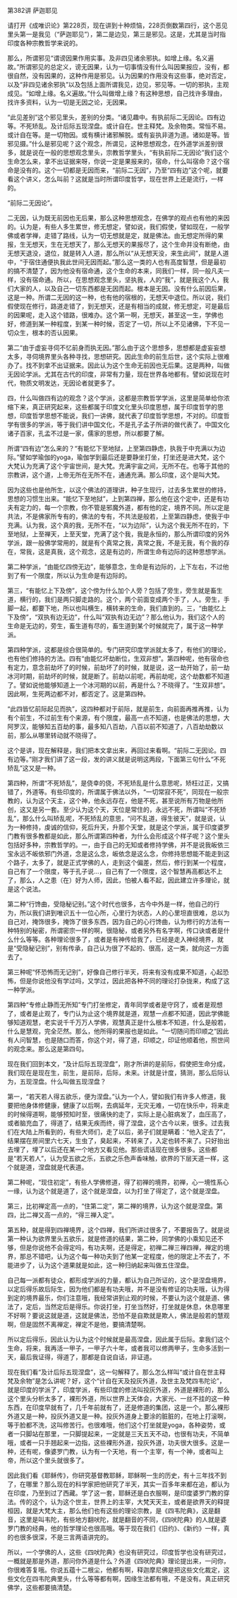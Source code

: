 第382讲 萨迦耶见

请打开《成唯识论》第228页，现在讲到十种烦恼，228页倒数第四行，这个恶见里头第一是我见（“萨迦耶见”），第二是边见，第三是邪见。这是，尤其是当时指印度各种宗教哲学来说的。

那么，所谓邪见“谓谤因果作用实事。及非四见诸余邪执。如增上缘。名义遍故。”所谓邪见的总定义，谤无因果，认为一切事情没有什么叫因果报应，没有，都很自然，没有因果的，这种作用是邪见。认为因果的作用没有这些事，绝对否定，以及“非四见诸余邪执”以及包括上面所谓我见，边见，邪见等。一切的邪执，主观成见。“如增上缘。名义遍故。”什么叫做增上缘？有这种思想，自己找许多理由，找许多资料，认为一切是无因之论，无因果。

“此见差别”这个邪见里头，差别的分类。“诸见趣中。有执前际二无因论。四有边等。不死矫乱。及计后际五现涅盘。或计自在。世主释梵。及余物类。常恒不易。或计自在等。是一切物因。或有横计诸邪解脱。或有妄执非道为道。诸如是等。皆邪见摄。”什么是邪见呢？这个观念，所谓见，这种思想观念，在外道学派差别很多，就是说在一般的思想观念里头，宗教哲学里头，“有执前际二无因论”我们这个生命怎么来，拿不出证据来呀，你说一定是果报来的，宿命，什么叫宿命？这个宿命是没有的。这个一切都是无因而来，“前际二无因”，乃至“四有边”这个呢，就要看这个讲义，怎么叫前？这就是当时所谓印度哲学，现在世界上还是流行，一样的。

“前际二无因论”。

二无因，认为既无前因也无后果，那么这种思想观念，在佛学的观点也有他的来因的。认为是，有些人多生累世，修无想定，譬如说，我们假使，譬如现在，一般学佛或者学禅，走错了路线，认为一切无想就是定，就是佛法。由无想定所得的果报，生无想天，生在无想天了，那么无想天的果报尽了，这个生命并没有断绝，由无想天退没，退位，就是转入人道，那么所以“从无想天没，来生此间”，就是人道中，“于宿住通便执我此世间无因而起。”那么这一类的人也有高度智慧，但是最初的搞不清楚了，因为他没有宿命通，这个生命的本来，同我们一样，同一般凡夫一样，没有宿命通。所以，在思想观念里头，坚执我，人的“我”，就是我这个人，我们大家的人，以及自己一切东西都是无因而起。根本是无因。没有什么前因后果，这是一种。所谓二无因的这一种，也有他的宿根的，无想天中退位。所以说，我们假使现在修行，路道走错了，到无想天，还是有相当的成就，修无想定，可是最后的因果呢，走入这个错路，很难办。这个第一啊，无想天，甚至这一生，学佛也好，修道到某一种程度，到某一种时候，否定了一切，所以上不见诸佛，下不见一切众生，根本的否认因果。

第二“由于虚妄寻伺不忆前身而执无因。”那么由于这个思想多，思想都是虚妄妄想太多，寻伺境界里头各种寻找，思想研究。因此生命的前生后世，这个实际上很难办了。找不到拿不出证据来。因此认为这个生命无前因也无后果。这是两种，叫做无因论学派。尤其在古代的印度，非常有力量，现在世界各地都有。譬如说现在时代，物质文明发达，无因论者就更多了。

四，什么叫做四有边的观念？这个学派，这都是宗教哲学学派，这里是简单给你浓缩下来，真正研究起来，这些都属于印度文化里头印度思想，属于印度哲学的思想，印度哲学思想不能说，我们一讲佛，就代表了印度哲学思想，不对的。印度哲学有很多的学派，等于我们讲中国文化，不是孔子孟子所讲的做代表了。中国文化诸子百家，孔孟不过是一家，儒家的思想，所以都要了解。

所谓“四有边”怎么来的？“有能忆下至地狱，上至第四静虑，执我于中充满以为边际。”譬如学瑜伽的yoga，瑜伽学到最后还是要静坐打坐，打坐还是进大梵，这个大梵认为充满了这个宇宙世间，是大梵。充满宇宙之间，无所不在。也等于其他的宗教讲，这个道，上帝无所在无所不在，通通充满。那么印度，这个是叫大梵。

因为这些也是他所生，以这个佛法的道理讲，种子生现行，过去多生累世的修持，思想的习惯生出来。“能忆下至地狱”，上到第四禅，那么他在这个定中，还是有功夫有定力的，每一个宗教，你不管是邪魔外道，都有他的定，境界不同。所以定是共法，不是佛家所专有的，佛法的专有，不共法是般若，上至第四静虑，使我于中充满。认为我，这个真的我，无所不在，“以为边际”，认为这个我无所不在的，下至地狱，上至禅天，上至天堂，充满了这个我，我是永恒的，那么所谓印度的另外学派，跟一般佛学常用的，就是有个真常之我，真常之我，不是无我，有个我的存在，常我，这是真我，这个观念，这是有边的，所谓生命有边际的这种思想学派。

第二种学派，“由能忆四傍无边”，能够意念，生命是有边际的，上下左右，不过他到了有一个限度，所以认为生命是有边际的。

第三，“有能忆上下及傍”，这个傍为什么加个人旁？包括了旁生，旁生就是畜生道，横行的，我们是两只脚走路的。这个，两个前面变成两个手了，人。旁生，手脚一起，都要下地，所以也叫横生，横转来的生命，我们直到的。三，“由能忆上下及傍”，“双执有边无边”，什么叫“双执有边无边”？那么他认为，我们这个人的生命是无边的，旁生，畜生道有尽的，畜生道到某个时候就完了，属于这一种学派。

第四种学派，这都是综合很简单的。专门研究印度学派就太多了，有他们的理论，也有他们修持的方法。四有“由能忆坏劫断位，生双非想”。第四种呢，他有宿命也有定力，意念前劫坏了的时候，前劫坏了的时候，就是说，这一劫开始了，前一劫冰河时期，前劫坏的时候，就是断了。前劫以前呢，再前劫呢，这个劫数都不知道了。譬如说他能够知道上一个冰河期的以前，再是什么？不晓得了。“生双非想”。因此啊，生死两边都不对，都否定了。这是第四种。

“此四皆忆前际起见而执”，这四种都对于前际，就是前生，向前面再推再推，认为有个前生，不过前生有个来源，有个限度，最高一点不知道，也是佛法的思想，大阿罗汉，能够知五百劫的事，最多知八百劫，八百以前不知道了，八百劫劫数以前，那么从哪里转动就不晓得了。

这个是讲，现在解释是，我们把本文拿出来，再回过来看啊。“前际二无因论。四有边等。”刚才我们讲了这一段，发的讲义就是说明这两段，下面第三句什么“不死矫乱”这又是一种。

第四种，所谓“不死矫乱”，是侥幸的侥，不死矫乱是什么意思呢，矫枉过正，又搞错了，外道等。有些印度的，所谓属于佛法以外，“一切常寂不死”，同现在一般宗教的，认为这个天主，这个神，他永远存在，他是不死，甚至说所有万物是他所创，这又是另一套。至少认为这个天，天位是常住的，永远不死，所谓叫“不死矫乱”，那么什么叫矫乱呢，不死矫乱的意思，“问不乱道，得生彼天”，就是说，认为一种修持，虔诚的信仰，死后升天，升那个天堂，就是这个学派，属于印度婆罗门教有很多教都是如此，那么所谓第四种者，为什么会形成这个样子呢？这个里头包括好多种，宗教哲学的。一，由于自己的无知或者修持学佛，并不是说我皈依三宝永远不皈依邪门外道，念是这么念，皈依念是这么念，你修持思想能不能走到这个路子，太多了，就是正式学佛的人，走到这个偏差，然后，修行到某一个程度，自己有了一个限度，等于孔子说…，自己有了一个限度，这个智慧再高都达不上了，那么，人之患（在）好为人师，因此，怕被人看不起，因此建立许多理论，就是这个说法。

第二种“行馋曲，受隐秘记别。”这个时代也很多，古今中外是一样，他自己的行为，所以我们讲到唯识五十一位心所，心里行为状态，人的心里坦直很难，总以为自己对，掩饰很多，掩饰了很多东西，因为自己的心行馋曲，认为修行的方法有一种特别的秘密，所谓密宗一样的啊，很隐秘，或者另外有名字啊，传口诀或者是什么什么等等。各种理论很多了，或者是有神传给我了，已经是走入神经境界，就是“受隐秘记别”，别有传承，自己认为很了不起的、很高，这一类，就向这一方面去了。

第三种呢“怀恐怖而无记别”，好像自己修行半天，将来有没有成果不知道，心起恐怖，但是你说他没有学过吗，又学过，因此把各种不同的理论打杂拢来，构成了这一种学派。

第四种“专修止静而无所知”专门打坐修定，青年同学或者是守窍了，或者是观想了，或者是止观了，专门认为止这个境界就是道，观慧一点都不知道，因此学佛能够知道观慧，老实说千千万万人学佛，观慧真正是什么根本不知道，什么是般若，什么是慧观，完全茫然。那么，他所得的果报也是如此。“一切随问而印顺之”因此有人问智慧，也是随口而答，你这个对，得了道，印顺之，印证他顺着他，照世间的观念来。那么这是第四句。

现在我们回到本文，“及计后际五现涅盘”，刚才所讲的是前际，假使把生命分成，我们现在是现在生，前生，是前际，后际，未来。计就是计度，猜测，那么后际认为，五现涅盘。什么叫做五现涅盘？

第一，“若天若人得五欲乐，便为涅盘。”认为一个人，譬如我们有许多人修道，我要把他身体修健康，健康了以后啊，去病延年，无灾无难，一切在快乐中，将来走的时候得道啊，能够预知时至，很痛快的走了，实际上是心脏病发了，血压高了，或者脑充血了，得道了，结果无疾而终，得了涅盘，这个古今以来，很多。过去我们在大陆上所看到的，有些大师们，走了以后，弟子们就是瞒着：“他入定去了”，结果摆在房间里六七天，生虫了，臭起来，不转来了，入定也转不来了。只好抬出去埋了，埋了以后还在某一个地方又看见他。那些谎话现在很多很多。这些都是“若天若人”，认为受五欲之乐，五欲之乐色声香味触，欲界的下层天道一样，这个就是道，涅盘就是代表道。

第二种呢，“现住初定”，有些人学佛修道，得了初禅的境界，初禅，心一境性系心一缘，认为这个就是道了，这个就是涅盘，以为打坐了得定了，这个就是涅盘。

第三，比初禅定高一点的，“住第二定”，第二禅的境界，认为这个就是涅盘。第四，比二禅又高一点的，“得三禅入定”。

第五种，就是得到四禅境界，这个四禅，我们所讲过很多了，不要报告了。就是说第一种认为欲界里头五欲乐，就是修道的结果，第二种，同学佛的小乘知见还不够，但是你说他不会得定吗，有功夫啊，还是得定，初禅二禅三禅四禅，禅定的境界，那总不错吧，认为这个每一种功夫到了他某一定程度，他的限定上不去了，不能进步了，认为这个道果就是如此，这一种归纳起来叫做五住涅盘。

自己每一派都有徒众，都形成学派的力量，都认为自己所证的，这个是涅盘境界，以定后得乐故后际生，因为他们都是有功夫哦，并不是没有修证的功夫哦，认为得到定的境界最乐，你们注意哦，我经常讲到止观的时候，不要认为这个就是道、佛法了，定后，当然定后是得乐。你说打坐，打坐当然好，打坐就是休息，休息哪里不好啊？要说这就是道，这就是佛法，恐怕不是自欺就是欺人，佛法是般若的慧观啊，但是固然不离禅定，禅定不是他，要搞清楚啊。

所以定后得乐，因此认为认为这个时候就是最高涅盘，因此属于后际。拿我们这个生命，将来，我再活一甲子，一甲子六十年，或者我可以修两甲子，生命多活到一天，最后我证得，得道了，那都是自说自话，非证道。

现在我们看“及计后际五现涅盘”，这一句解释了。那么怎么样叫“或计自在世主释梵及余物”是怎么讲呢？好，这个“计自在天及投灰外道，及世主及梵四韦陀论”，就是印度的学派了，印度学派，有些印度的修法叫投灰外道，外道是裸形的，那么这个里头分析太多了，裸形外道，所以世界上天体会，大家光、一丝不挂的这一种东西，在印度早就有了，几千年前就有了，还是修道的集团，这是一个。那么裸形外道又是一种，投灰外道又是一种。投灰外道身上要涂的脏脏的，在地上打滚啊，等于脸都不洗，这叫修苦行。也很难哦，他们这个打坐就是yoga，各种姿势，或者一只脚站在那里，一只脚提起来，一定就是三天五天不动，也很有功夫，不简单哦，或者一只手翘起来一边指，这些裸形外道，投灰外道，功夫很大很多。这是一种，还有呢，像婆罗门教，认为有一个天地，有一个主宰，有一个神，或者叫上帝，所以这个里头就很多了。

因此我们看《耶稣传》，你研究基督教耶稣，耶稣啊一生的历史，有十三年找不到了，在哪里？那么现在的科学家把他研究了半天，其实一百多年来都在追，都认为在印度，乃至到过了西藏。学了这一套，耶稣还是白衣服啊，是印度婆罗门教的穿法。传的这个，认为这个世主，世界上的主宰，大梵天天主，或者是欲界天的释提桓因，就是大梵大主，那么他们也有这些的理论宗教，是《四韦陀典》，这是翻音，这里是叫韦陀，有些地方翻吠陀，就是翻音的不同，《四吠陀典》的人就是婆罗门教的经典，他的哲学理论也很高哦。等于现在我们《旧约》、《新约》一样，真的也很多很深，不是三言两语讲完的。

所以，一个学佛的人，这些《四吠陀典》也没有研究过，印度哲学也没有研究过，一概就是那是外道，那问你外道是什么？外道《四吠陀典》理论提出来，一问你，你很难答复哦。你说五蕴十二根尘，他都有啊，释迦摩尼佛是把这些文化裁定，这些文化在四韦陀典里头，什么等等都有啊，因缘生法都有哦，不是没有。真正研究佛学，这些都要搞清楚。


